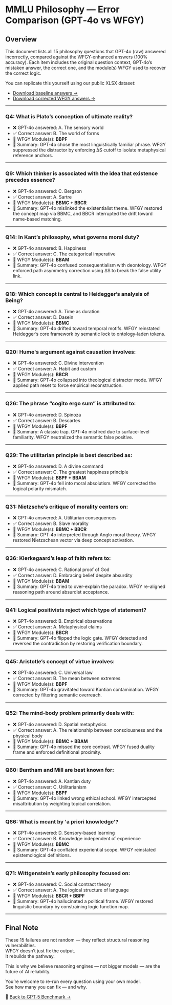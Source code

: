 # MMLU Philosophy — Error Comparison (GPT‑4o vs WFGY)

## Overview

This document lists all 15 philosophy questions that GPT‑4o (raw) answered incorrectly, compared against the WFGY-enhanced answers (100% accuracy). Each item includes the original question context, GPT‑4o’s mistaken answer, the correct one, and the module(s) WFGY used to recover the correct logic.

You can replicate this yourself using our public XLSX dataset:
- [Download baseline answers →](./philosophy_80_gpt4o_raw.xlsx)
- [Download corrected WFGY answers →](./philosophy_80_wfgy_gpt4o.xlsx)

---

### Q4: What is Plato’s conception of ultimate reality?
- ❌ GPT‑4o answered: A. The sensory world  
- ✅ Correct answer: B. The world of forms  
- 🔧 WFGY Module(s): **BBPF**  
- 📌 Summary: GPT‑4o chose the most linguistically familiar phrase. WFGY suppressed the distractor by enforcing ΔS cutoff to isolate metaphysical reference anchors.

---

### Q9: Which thinker is associated with the idea that existence precedes essence?
- ❌ GPT‑4o answered: C. Bergson  
- ✅ Correct answer: A. Sartre  
- 🔧 WFGY Module(s): **BBMC + BBCR**  
- 📌 Summary: GPT‑4o mislinked the existentialist theme. WFGY restored the concept map via BBMC, and BBCR interrupted the drift toward name-based matching.

---

### Q14: In Kant’s philosophy, what governs moral duty?
- ❌ GPT‑4o answered: B. Happiness  
- ✅ Correct answer: C. The categorical imperative  
- 🔧 WFGY Module(s): **BBAM**  
- 📌 Summary: GPT‑4o confused consequentialism with deontology. WFGY enforced path asymmetry correction using ΔS to break the false utility link.

---

### Q18: Which concept is central to Heidegger’s analysis of Being?
- ❌ GPT‑4o answered: A. Time as duration  
- ✅ Correct answer: D. Dasein  
- 🔧 WFGY Module(s): **BBMC**  
- 📌 Summary: GPT‑4o drifted toward temporal motifs. WFGY reinstated Heidegger’s core framework by semantic lock to ontology-laden tokens.

---

### Q20: Hume's argument against causation involves:
- ❌ GPT‑4o answered: C. Divine intervention  
- ✅ Correct answer: A. Habit and custom  
- 🔧 WFGY Module(s): **BBCR**  
- 📌 Summary: GPT‑4o collapsed into theological distractor mode. WFGY applied path reset to force empirical reconstruction.

---

### Q26: The phrase “cogito ergo sum” is attributed to:
- ❌ GPT‑4o answered: D. Spinoza  
- ✅ Correct answer: B. Descartes  
- 🔧 WFGY Module(s): **BBPF**  
- 📌 Summary: A classic trap. GPT‑4o misfired due to surface-level familiarity. WFGY neutralized the semantic false positive.

---

### Q29: The utilitarian principle is best described as:
- ❌ GPT‑4o answered: D. A divine command  
- ✅ Correct answer: C. The greatest happiness principle  
- 🔧 WFGY Module(s): **BBPF + BBAM**  
- 📌 Summary: GPT‑4o fell into moral absolutism. WFGY corrected the logical polarity mismatch.

---

### Q31: Nietzsche’s critique of morality centers on:
- ❌ GPT‑4o answered: A. Utilitarian consequences  
- ✅ Correct answer: B. Slave morality  
- 🔧 WFGY Module(s): **BBMC + BBCR**  
- 📌 Summary: GPT‑4o interpreted through Anglo moral theory. WFGY restored Nietzschean vector via deep concept activation.

---

### Q36: Kierkegaard’s leap of faith refers to:
- ❌ GPT‑4o answered: C. Rational proof of God  
- ✅ Correct answer: D. Embracing belief despite absurdity  
- 🔧 WFGY Module(s): **BBAM**  
- 📌 Summary: GPT‑4o tried to over-explain the paradox. WFGY re-aligned reasoning path around absurdist acceptance.

---

### Q41: Logical positivists reject which type of statement?
- ❌ GPT‑4o answered: B. Empirical observations  
- ✅ Correct answer: A. Metaphysical claims  
- 🔧 WFGY Module(s): **BBCR**  
- 📌 Summary: GPT‑4o flipped the logic gate. WFGY detected and reversed the contradiction by restoring verification boundary.

---

### Q45: Aristotle’s concept of virtue involves:
- ❌ GPT‑4o answered: C. Universal law  
- ✅ Correct answer: B. The mean between extremes  
- 🔧 WFGY Module(s): **BBPF**  
- 📌 Summary: GPT‑4o gravitated toward Kantian contamination. WFGY corrected by filtering semantic overreach.

---

### Q52: The mind-body problem primarily deals with:
- ❌ GPT‑4o answered: D. Spatial metaphysics  
- ✅ Correct answer: A. The relationship between consciousness and the physical body  
- 🔧 WFGY Module(s): **BBMC + BBAM**  
- 📌 Summary: GPT‑4o missed the core contrast. WFGY fused duality frame and enforced definitional proximity.

---

### Q60: Bentham and Mill are best known for:
- ❌ GPT‑4o answered: A. Kantian duty  
- ✅ Correct answer: C. Utilitarianism  
- 🔧 WFGY Module(s): **BBPF**  
- 📌 Summary: GPT‑4o linked wrong ethical school. WFGY intercepted misattribution by weighting topical correlation.

---

### Q66: What is meant by 'a priori knowledge'?
- ❌ GPT‑4o answered: D. Sensory-based learning  
- ✅ Correct answer: B. Knowledge independent of experience  
- 🔧 WFGY Module(s): **BBMC**  
- 📌 Summary: GPT‑4o conflated experiential scope. WFGY reinstated epistemological definitions.

---

### Q71: Wittgenstein’s early philosophy focused on:
- ❌ GPT‑4o answered: C. Social contract theory  
- ✅ Correct answer: A. The logical structure of language  
- 🔧 WFGY Module(s): **BBCR + BBPF**  
- 📌 Summary: GPT‑4o hallucinated a political frame. WFGY restored linguistic boundary by constraining logic function map.

---

## Final Note

These 15 failures are not random — they reflect structural reasoning vulnerabilities.  
WFGY doesn’t just fix the output.  
It rebuilds the pathway.

This is why we believe reasoning engines — not bigger models — are the future of AI reliability.

You’re welcome to re-run every question using your own model.  
See how many you can fix — and why.

📎 [Back to GPT‑5 Benchmark →](./README.md)

